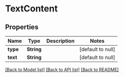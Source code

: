 # TextContent
## Properties

| Name | Type | Description | Notes |
|------------ | ------------- | ------------- | -------------|
| **type** | **String** |  | [default to null] |
| **text** | **String** |  | [default to null] |

[[Back to Model list]](../README.md#documentation-for-models) [[Back to API list]](../README.md#documentation-for-api-endpoints) [[Back to README]](../README.md)

